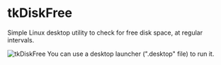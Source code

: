 # tkDiskFree
Simple Linux desktop utility to check for free disk space, at regular intervals.

![tkDiskFree](https://github.com/jmbalaguer/tkDiskFree/blob/main/tkDiskFree.jpg?raw=true)
You can use a desktop launcher (".desktop" file) to run it. 
